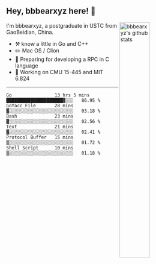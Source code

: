 ## Hey, bbbearxyz here! :wave:

<img align="right" alt="bbbearxyz's github stats" width="40%" src="https://github-readme-stats.vercel.app/api?username=bbbearxyz&show_icons=true">

I'm bbbearxyz, a postgraduate in USTC from GaoBeidian, China.

-   :hammer_and_pick:    know a little in Go and C++
-   :pencil2: Mac OS / Clion
-   :seedling: Preparing for developing a RPC in C language 
-   :thinking: Working on CMU 15-445 and MIT 6.824
---
<!--START_SECTION:waka-->

```text
Go                13 hrs 5 mins   █████████████████████▓░░░   86.95 %
GoYacc File       28 mins         ▓░░░░░░░░░░░░░░░░░░░░░░░░   03.18 %
Bash              23 mins         ▓░░░░░░░░░░░░░░░░░░░░░░░░   02.56 %
Text              21 mins         ▓░░░░░░░░░░░░░░░░░░░░░░░░   02.41 %
Protocol Buffer   15 mins         ▒░░░░░░░░░░░░░░░░░░░░░░░░   01.72 %
Shell Script      10 mins         ▒░░░░░░░░░░░░░░░░░░░░░░░░   01.18 %
```

<!--END_SECTION:waka-->
